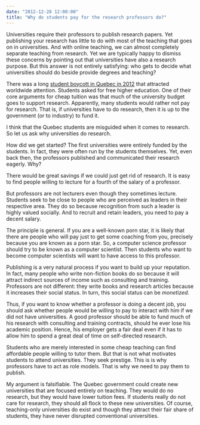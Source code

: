 ```yaml
---
date: "2012-12-28 12:00:00"
title: "Why do students pay for the research professors do?"
---
```




Universities require their professors to publish research papers. Yet publishing your research has little to do with most of the teaching that goes on in universities. And with online teaching, we can almost completely separate teaching from research. Yet we are typically happy to dismiss these concerns by pointing out that universities have also a research purpose. But this answer is not entirely satisfying: who gets to decide what universities should do beside provide degrees and teaching?

There was a long [student boycott in Quebec in 2012](https://en.wikipedia.org/wiki/2012_Quebec_student_protests) that attracted worldwide attention. Students asked for free higher education. One of their core arguments for cheap tuition was that much of the university budget goes to support research. Apparently, many students would rather not pay for research. That is, if universities have to do research, then it is up to the government (or to industry) to fund it.

I think that the Quebec students are misguided when it comes to research. So let us ask why universities do research.

How did we get started? The first universities were entirely funded by the students. In fact, they were often run by the students themselves. Yet, even back then, the professors published and communicated their research eagerly. Why?

There would be great savings if we could just get rid of research. It is easy to find people willing to lecture for a fourth of the salary of a professor.

But professors are not lecturers even though they sometimes lecture. Students seek to be close to people who are perceived as leaders in their respective area. They do so because recognition from such a leader is highly valued socially. And to recruit and retain leaders, you need to pay a decent salary.

The principle is general. If you are a well-known porn star, it is likely that there are people who will pay just to get some coaching from you, precisely because you are known as a porn star. So, a computer science professor should try to be known as a computer scientist. Then students who want to become computer scientists will want to have access to this professor.

Publishing is a very natural process if you want to build up your reputation. In fact, many people who write non-fiction books do so because it will attract indirect sources of income such as consulting and training. Professors are not different: they write books and research articles because it increases their social status. In turn, this social status can be <em>monetized</em>.

Thus, if you want to know whether a professor is doing a decent job, you should ask whether people would be willing to pay to interact with him if we did not have universities. A good professor should be able to fund much of his research with consulting and training contracts, should he ever lose his academic position. Hence, his employer gets a fair deal even if it has to allow him to spend a great deal of time on self-directed research.

Students who are merely interested in some cheap teaching can find affordable people willing to tutor them. But that is not what motivates students to attend universities. They seek prestige. This is is why professors have to act as role models. That is why we need to pay them to publish.

My argument is falsifiable. The Quebec government could create new universities that are focused entirely on teaching. They would do no research, but they would have lower tuition fees. If students really do not care for research, they should all flock to these new universities. Of course, teaching-only universities do exist and though they attract their fair share of students, they have never disrupted conventional universities.


